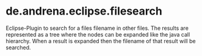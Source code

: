 # de.andrena.eclipse.filesearch

Eclipse-Plugin to search for a files filename in other files. The results are represented as a tree where the nodes 
can be expanded like the java call hierarchy. When a result is expanded then the filename of that result will be
searched.
